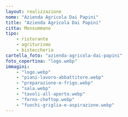 ```yaml
---
layout: realizzazione
nome: "Azienda Agricola Dai Papini"
title: "Azienda Agricola Dai Papini"
citta: Monsummano
tipo:
    - ristorante
    - agriturismo
    - bisteccheria
cartella_foto: "azienda-agricola-dai-papini"
foto_copertina: "logo.webp"
immagini:
    - "logo.webp"
    - "piani-lavoro-abbattitore.webp"
    - "preparazione-e-frigo.webp"
    - "sala.webp"
    - "tavoli-all-aperto.webp"
    - "forno-cheftop.webp"
    - "fuochi-griglia-e-aspirazione.webp"
---
```

